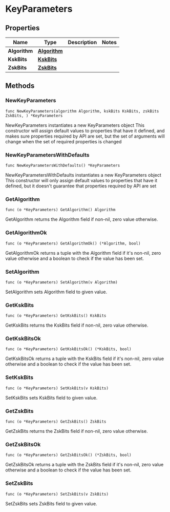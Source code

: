 # KeyParameters

## Properties

|Name | Type | Description | Notes|
|------------ | ------------- | ------------- | -------------|
|**Algorithm** | [**Algorithm**](Algorithm.md) |  | |
|**KskBits** | [**KskBits**](KskBits.md) |  | |
|**ZskBits** | [**ZskBits**](ZskBits.md) |  | |

## Methods

### NewKeyParameters

`func NewKeyParameters(algorithm Algorithm, kskBits KskBits, zskBits ZskBits, ) *KeyParameters`

NewKeyParameters instantiates a new KeyParameters object
This constructor will assign default values to properties that have it defined,
and makes sure properties required by API are set, but the set of arguments
will change when the set of required properties is changed

### NewKeyParametersWithDefaults

`func NewKeyParametersWithDefaults() *KeyParameters`

NewKeyParametersWithDefaults instantiates a new KeyParameters object
This constructor will only assign default values to properties that have it defined,
but it doesn't guarantee that properties required by API are set

### GetAlgorithm

`func (o *KeyParameters) GetAlgorithm() Algorithm`

GetAlgorithm returns the Algorithm field if non-nil, zero value otherwise.

### GetAlgorithmOk

`func (o *KeyParameters) GetAlgorithmOk() (*Algorithm, bool)`

GetAlgorithmOk returns a tuple with the Algorithm field if it's non-nil, zero value otherwise
and a boolean to check if the value has been set.

### SetAlgorithm

`func (o *KeyParameters) SetAlgorithm(v Algorithm)`

SetAlgorithm sets Algorithm field to given value.


### GetKskBits

`func (o *KeyParameters) GetKskBits() KskBits`

GetKskBits returns the KskBits field if non-nil, zero value otherwise.

### GetKskBitsOk

`func (o *KeyParameters) GetKskBitsOk() (*KskBits, bool)`

GetKskBitsOk returns a tuple with the KskBits field if it's non-nil, zero value otherwise
and a boolean to check if the value has been set.

### SetKskBits

`func (o *KeyParameters) SetKskBits(v KskBits)`

SetKskBits sets KskBits field to given value.


### GetZskBits

`func (o *KeyParameters) GetZskBits() ZskBits`

GetZskBits returns the ZskBits field if non-nil, zero value otherwise.

### GetZskBitsOk

`func (o *KeyParameters) GetZskBitsOk() (*ZskBits, bool)`

GetZskBitsOk returns a tuple with the ZskBits field if it's non-nil, zero value otherwise
and a boolean to check if the value has been set.

### SetZskBits

`func (o *KeyParameters) SetZskBits(v ZskBits)`

SetZskBits sets ZskBits field to given value.



